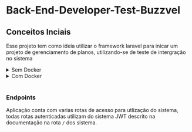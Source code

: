 # Back-End-Developer-Test-Buzzvel
## Conceitos Inciais
Esse projeto tem como ideia utilizar o framework laravel para inicar um projeto de gerenciamento de planos, utilizando-se de teste de intergração no sistema

<details>
<summary>Sem Docker</summary>

### Primeiros Passo
Antes de colocar o projeto em ativa, primeiro deve se configurar o arquivo **.env** , esses arquivo ele é de extrema importancia para o projeto pois é nele que estão as principais configurações do sitema o arquivo [.env.example](.env.example) sevirar de base para nosso sistema. As variaveis a ser configurada nesse arquivo são

### Necessário
 - [PHP 8.0](https://www.php.net/)
 - [Composer](https://getcomposer.org/)
 
<details>
<summary>Configurações do banco</summary>

### Configurações do banco
`DB_HOST`->url do banco de dados<br>
`DB_DATABASE`-> o banco principal<br>
`DB_PORT`->Porta utilizada no sistema de banco de dados<br>
`DB_USERNAME`->usuario do banco de dados<br>
`DB_PASSWORD`->senha do banco de dados<br>

</details>
<br>

Faça as devidas configurações no arquivo **.env** e execute alguns comandos em terminal dentro do repositório:

1. Instalação todas as dependecias do projeto
```bash
composer install
```
2. Gerar chave de encriptação da aplicação
```bash
php artisan key:generate
```
2. Gerar chave de encriptação da authenticação JWT
```bash
php artisan jwt:secret
```
3. Criar bases de dados e o segmentos iniciais
```bash
php artisan migrate --seed
```

3. Executar os testes para analisar se está tudo correto na aplicação
```bash
php artisan test
```

4. Inicar um server local
```bash
php artisan serve
```

Caso queira utilizar ele em um servidor independete deve direcionar para [/public/index.php](public/index.php) para que a aplicação funcione de forma correta.

</details>

<details>
<summary>Com Docker</summary>

### Necessário
 - [Docker](https://www.docker.com/) 
 - [Docker-Compose](https://docs.docker.com/compose/)

Para começar execute os comandos :

1. Faça o build da imagem e carrege os contaner:
```bash
docker-compose -f "docker-compose.yml" up -d --build
```
2. Criar um copia do arquivo .env:
```bash
docker exec -it aplication cp .env.example .env
```
4. Gerar chave de encriptação da aplicação
```bash
docker exec -it aplication php artisan key:generate
```
5. Gerar chave de encriptação da authenticação JWT
```bash
docker exec -it aplication php artisan jwt:secret
```
6. Criar bases de dados e o segmentos iniciais
```bash
docker exec -it aplication php artisan migrate --seed
```

ou execute apenas o short comand

``` bash
docker exec -it aplication bash -c "cp .env.example .env; php artisan key:generate; php artisan jwt:secret; php artisan migrate --seed"
```

Pronto seu sistema estára configurado para rodar de forma nativa no seu docker em [localhost](http://localhost/).

Caso queira Executar os testes para analisar se está tudo correto na aplicação poode executar o comando:
```bash
docker exec -it aplication php artisan test
```


</details>


<br>

### Endpoints
Aplicação conta com varias rotas de acesso para utlização do sistema, todas rotas autenticadas utilizam do sistema JWT descrito na documentação na rota ``/`` dos sistema. 
